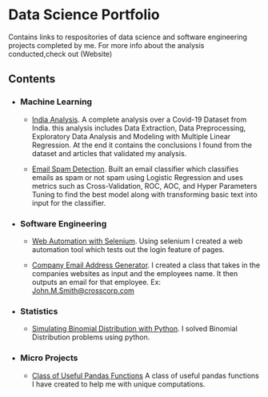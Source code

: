 # Data Science Portfolio

Contains links to respositories of data science and software engineering projects completed by me. 
For more info about the analysis conducted,check out (Website)

## Contents

* ### Machine Learning
  * [India Analysis](https://github.com/faraz176/India_Dataset/blob/master/India_Dataset_Analysis.ipynb). A complete analysis over a Covid-19 Dataset from India.
    this analysis includes Data Extraction, Data Preprocessing, Exploratory Data Analysis and Modeling with Multiple Linear Regression. At the end it contains the conclusions
    I found from the dataset and articles that validated my analysis.
    
  * [Email Spam Detection](https://github.com/faraz176/Email_Spam_Classifier). Built an email classifier which classifies emails as spam or not spam using Logistic Regression and uses metrics such as Cross-Validation, ROC, AOC, and Hyper Parameters Tuning to find the best model along with transforming basic text into input for the classifier.
  
  
* ### Software Engineering
  * [Web Automation with Selenium](https://github.com/faraz176/TikTok-BruteFroce). Using selenium I created a web automation tool which tests out the login feature of pages.
  
  * [Company Email Address Generator](https://github.com/faraz176/Company_Email/blob/main/normdistributed.py). I created a class that takes in the companies websites as input and the employees name. It then outputs an email for that employee. Ex: John.M.Smith@crosscorp.com
  
* ### Statistics
  * [Simulating Binomial Distribution with Python](https://github.com/faraz176/Binomial-Distribution/blob/main/Binomial%20Distribution.ipynb). I solved Binomial Distribution problems using python. 
  
* ### Micro Projects
  * [Class of Useful Pandas Functions](https://github.com/faraz176/useful_pandas_functions/blob/master/classes.py) A class of useful pandas functions I have created to help me with unique computations.
